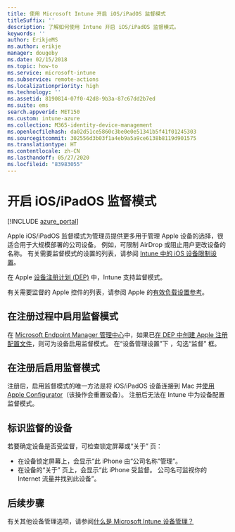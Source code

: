 ```yaml
---
title: 使用 Microsoft Intune 开启 iOS/iPadOS 监督模式
titleSuffix: ''
description: 了解如何使用 Intune 开启 iOS/iPadOS 监督模式。
keywords: ''
author: ErikjeMS
ms.author: erikje
manager: dougeby
ms.date: 02/15/2018
ms.topic: how-to
ms.service: microsoft-intune
ms.subservice: remote-actions
ms.localizationpriority: high
ms.technology: ''
ms.assetid: 8190814-07f0-42d8-9b3a-87c67dd2b7ed
ms.suite: ems
search.appverid: MET150
ms.custom: intune-azure
ms.collection: M365-identity-device-management
ms.openlocfilehash: da02d51ce5860c3be0e0e51341b5f41f01245303
ms.sourcegitcommit: 302556d3b03f1a4eb9a5a9ce6138b8119d901575
ms.translationtype: HT
ms.contentlocale: zh-CN
ms.lasthandoff: 05/27/2020
ms.locfileid: "83983055"
---
```

# <a name="turn-on-iosipados-supervised-mode"></a>开启 iOS/iPadOS 监督模式


[!INCLUDE [azure_portal](../includes/azure_portal.md)]

Apple iOS/iPadOS 监督模式为管理员提供更多用于管理 Apple 设备的选择，很适合用于大规模部署的公司设备。 例如，可限制 AirDrop 或阻止用户更改设备的名称。 有关需要监督模式的设置的列表，请参阅 [Intune 中的 iOS 设备限制设置](../configuration/device-restrictions-ios.md)。

在 Apple [设备注册计划 (DEP)](../enrollment/device-enrollment-program-enroll-ios.md) 中，Intune 支持监督模式。

有关需要监督的 Apple 控件的列表，请参阅 Apple 的[有效负载设置参考](http://help.apple.com/configurator/mac/2.4/#/cad5370d089)。

## <a name="turn-on-supervised-mode-during-enrollment"></a>在注册过程中启用监督模式

在 [Microsoft Endpoint Manager 管理中心](https://go.microsoft.com/fwlink/?linkid=2109431)中，如果已[在 DEP 中创建 Apple 注册配置文件](../enrollment/device-enrollment-program-enroll-ios.md#create-an-apple-enrollment-profile)，则可为设备启用监督模式。 在“设备管理设置”下  ，勾选“监督”  框。

## <a name="turn-on-supervised-mode-after-enrollment"></a>在注册后启用监督模式

注册后，启用监督模式的唯一方法是将 iOS/iPadOS 设备连接到 Mac 并[使用 Apple Configurator](../enrollment/apple-configurator-enroll-ios.md)（该操作会重置设备）。 注册后无法在 Intune 中为设备配置监督模式。

## <a name="identify-a-supervised-device"></a>标识监督的设备

若要确定设备是否受监督，可检查锁定屏幕或“关于”  页：
- 在设备锁定屏幕上，会显示“此 iPhone 由“公司名称”管理”。 
- 在设备的“关于”  页上，会显示“此 iPhone 受监督。  公司名可监视你的 Internet 流量并找到此设备”。

## <a name="next-steps"></a>后续步骤

有关其他设备管理选项，请参阅[什么是 Microsoft Intune 设备管理？](device-management.md)
